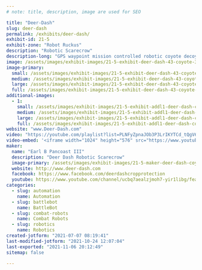```yaml
---
# note: title, description, image are used for SEO

title: "Deer-Dash"
slug: deer-dash
permalink: /exhibits/deer-dash/
exhibit-id: 21-5
exhibit-zone: "Robot Ruckus"
description: "Robotic Scarecrow"
description-long: "GPS waypoint mission controlled robotic coyote decoy for keeping deer out of an area. "
image: /assets/images/exhibit-images/21-5-exhibit-deer-dash-43-coyote-3863-large.jpg
image-primary: 
  small: /assets/images/exhibit-images/21-5-exhibit-deer-dash-43-coyote-3863-small.jpg
  medium: /assets/images/exhibit-images/21-5-exhibit-deer-dash-43-coyote-3863-medium.jpg
  large: /assets/images/exhibit-images/21-5-exhibit-deer-dash-43-coyote-3863-large.jpg
  full: /assets/images/exhibit-images/21-5-exhibit-deer-dash-43-coyote-3863-full.jpg
additional-images: 
  - 1:
    small: /assets/images/exhibit-images/21-5-exhibit-addl1-deer-dash-coy-small.jpg
    medium: /assets/images/exhibit-images/21-5-exhibit-addl1-deer-dash-coy-medium.jpg
    large: /assets/images/exhibit-images/21-5-exhibit-addl1-deer-dash-coy-large.jpg
    full: /assets/images/exhibit-images/21-5-exhibit-addl1-deer-dash-coy-full.jpg
website: "www.Deer-Dash.com"
video: "https://youtube.com/playlist?list=PLNFyZpnaJOb3P3LrIKYTCd_tQgV6N8vfz"
video-embed: '<iframe width="1024" height="576" src="https://www.youtube.com/embed/videoseries?list=PLNFyZpnaJOb3P3LrIKYTCd_tQgV6N8vfz" frameborder="0" allow="accelerometer; autoplay; clipboard-write; encrypted-media; gyroscope; picture-in-picture" allowfullscreen></iframe>'
maker: 
  name: "Earl B Pancoast III"
  description: "Deer Dash Robotic Scarecrow"
  image-primary: /assets/images/exhibit-images/21-5-maker-deer-dash-coyote-medium.jpg
  website: http://www.deer-dash.com
  facebook: https://www.facebook.com/deerdashcropprotection
  youtube: https://www.youtube.com/channel/ucbq7aealzjmoh7-yir1libg/featured
categories: 
  - slug: automation
    name: Automation
  - slug: battlebot
    name: BattleBot
  - slug: combat-robots
    name: Combat Robots
  - slug: robotics
    name: Robotics
created-jotform: "2021-07-07 08:19:41"
last-modified-jotform: "2021-10-24 12:07:04"
last-exported: "2021-11-06 20:12:49"
sitemap: false

---
```

